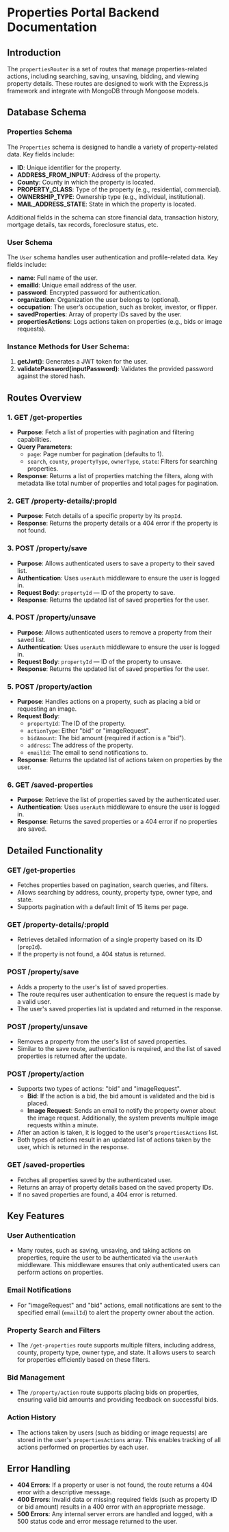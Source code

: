 # Properties Portal Backend Documentation

## Introduction

The `propertiesRouter` is a set of routes that manage properties-related actions, including searching, saving, unsaving, bidding, and viewing property details. These routes are designed to work with the Express.js framework and integrate with MongoDB through Mongoose models.

## Database Schema

### **Properties Schema**

The `Properties` schema is designed to handle a variety of property-related data. Key fields include:

- **ID**: Unique identifier for the property.
- **ADDRESS_FROM_INPUT**: Address of the property.
- **County**: County in which the property is located.
- **PROPERTY_CLASS**: Type of the property (e.g., residential, commercial).
- **OWNERSHIP_TYPE**: Ownership type (e.g., individual, institutional).
- **MAIL_ADDRESS_STATE**: State in which the property is located.

Additional fields in the schema can store financial data, transaction history, mortgage details, tax records, foreclosure status, etc.

### **User Schema**

The `User` schema handles user authentication and profile-related data. Key fields include:

- **name**: Full name of the user.
- **emailId**: Unique email address of the user.
- **password**: Encrypted password for authentication.
- **organization**: Organization the user belongs to (optional).
- **occupation**: The user’s occupation, such as broker, investor, or flipper.
- **savedProperties**: Array of property IDs saved by the user.
- **propertiesActions**: Logs actions taken on properties (e.g., bids or image requests).

### **Instance Methods for User Schema**:

1. **getJwt()**: Generates a JWT token for the user.
2. **validatePassword(inputPassword)**: Validates the provided password against the stored hash.

## Routes Overview

### 1. **GET /get-properties**

- **Purpose**: Fetch a list of properties with pagination and filtering capabilities.
- **Query Parameters**:
  - `page`: Page number for pagination (defaults to 1).
  - `search`, `county`, `propertyType`, `ownerType`, `state`: Filters for searching properties.
- **Response**: Returns a list of properties matching the filters, along with metadata like total number of properties and total pages for pagination.

### 2. **GET /property-details/:propId**

- **Purpose**: Fetch details of a specific property by its `propId`.
- **Response**: Returns the property details or a 404 error if the property is not found.

### 3. **POST /property/save**

- **Purpose**: Allows authenticated users to save a property to their saved list.
- **Authentication**: Uses `userAuth` middleware to ensure the user is logged in.
- **Request Body**: `propertyId` — ID of the property to save.
- **Response**: Returns the updated list of saved properties for the user.

### 4. **POST /property/unsave**

- **Purpose**: Allows authenticated users to remove a property from their saved list.
- **Authentication**: Uses `userAuth` middleware to ensure the user is logged in.
- **Request Body**: `propertyId` — ID of the property to unsave.
- **Response**: Returns the updated list of saved properties for the user.

### 5. **POST /property/action**

- **Purpose**: Handles actions on a property, such as placing a bid or requesting an image.
- **Request Body**:
  - `propertyId`: The ID of the property.
  - `actionType`: Either "bid" or "imageRequest".
  - `bidAmount`: The bid amount (required if action is a "bid").
  - `address`: The address of the property.
  - `emailId`: The email to send notifications to.
- **Response**: Returns the updated list of actions taken on properties by the user.

### 6. **GET /saved-properties**

- **Purpose**: Retrieve the list of properties saved by the authenticated user.
- **Authentication**: Uses `userAuth` middleware to ensure the user is logged in.
- **Response**: Returns the saved properties or a 404 error if no properties are saved.

## Detailed Functionality

### **GET /get-properties**

- Fetches properties based on pagination, search queries, and filters.
- Allows searching by address, county, property type, owner type, and state.
- Supports pagination with a default limit of 15 items per page.

### **GET /property-details/:propId**

- Retrieves detailed information of a single property based on its ID (`propId`).
- If the property is not found, a 404 status is returned.

### **POST /property/save**

- Adds a property to the user's list of saved properties.
- The route requires user authentication to ensure the request is made by a valid user.
- The user's saved properties list is updated and returned in the response.

### **POST /property/unsave**

- Removes a property from the user's list of saved properties.
- Similar to the save route, authentication is required, and the list of saved properties is returned after the update.

### **POST /property/action**

- Supports two types of actions: "bid" and "imageRequest".
  - **Bid**: If the action is a bid, the bid amount is validated and the bid is placed.
  - **Image Request**: Sends an email to notify the property owner about the image request. Additionally, the system prevents multiple image requests within a minute.
- After an action is taken, it is logged to the user's `propertiesActions` list.
- Both types of actions result in an updated list of actions taken by the user, which is returned in the response.

### **GET /saved-properties**

- Fetches all properties saved by the authenticated user.
- Returns an array of property details based on the saved property IDs.
- If no saved properties are found, a 404 error is returned.

## Key Features

### **User Authentication**

- Many routes, such as saving, unsaving, and taking actions on properties, require the user to be authenticated via the `userAuth` middleware. This middleware ensures that only authenticated users can perform actions on properties.

### **Email Notifications**

- For "imageRequest" and "bid" actions, email notifications are sent to the specified email (`emailId`) to alert the property owner about the action.

### **Property Search and Filters**

- The `/get-properties` route supports multiple filters, including address, county, property type, owner type, and state. It allows users to search for properties efficiently based on these filters.

### **Bid Management**

- The `/property/action` route supports placing bids on properties, ensuring valid bid amounts and providing feedback on successful bids.

### **Action History**

- The actions taken by users (such as bidding or image requests) are stored in the user's `propertiesActions` array. This enables tracking of all actions performed on properties by each user.

## Error Handling

- **404 Errors**: If a property or user is not found, the route returns a 404 error with a descriptive message.
- **400 Errors**: Invalid data or missing required fields (such as property ID or bid amount) results in a 400 error with an appropriate message.
- **500 Errors**: Any internal server errors are handled and logged, with a 500 status code and error message returned to the user.
